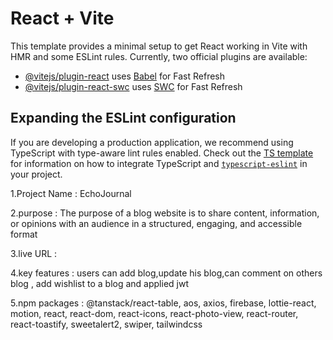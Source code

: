 # React + Vite

This template provides a minimal setup to get React working in Vite with HMR and some ESLint rules.
Currently, two official plugins are available:

- [@vitejs/plugin-react](https://github.com/vitejs/vite-plugin-react/blob/main/packages/plugin-react) uses [Babel](https://babeljs.io/) for Fast Refresh
- [@vitejs/plugin-react-swc](https://github.com/vitejs/vite-plugin-react/blob/main/packages/plugin-react-swc) uses [SWC](https://swc.rs/) for Fast Refresh

## Expanding the ESLint configuration

If you are developing a production application, we recommend using TypeScript with type-aware lint rules enabled. Check out the [TS template](https://github.com/vitejs/vite/tree/main/packages/create-vite/template-react-ts) for information on how to integrate TypeScript and [`typescript-eslint`](https://typescript-eslint.io) in your project.

<!-- --- -->

1.Project Name : EchoJournal

2.purpose : The purpose of a blog website is to share content, information, or opinions with an audience in a structured, engaging, and accessible format

3.live URL :

4.key features : users can add blog,update his blog,can comment on others blog , add wishlist to a blog and applied jwt

5.npm packages : @tanstack/react-table, aos, axios, firebase, lottie-react, motion, react, react-dom, react-icons, react-photo-view, react-router, react-toastify, sweetalert2, swiper, tailwindcss
